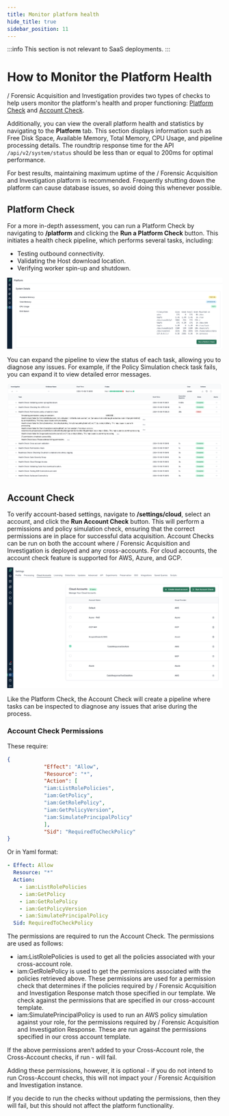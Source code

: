 ```yaml
---
title: Monitor platform health
hide_title: true
sidebar_position: 11
---
```


:::info
This section is not relevant to SaaS deployments.
:::

# How to Monitor the Platform Health

/ Forensic Acquisition and Investigation provides two types of checks to help users monitor the platform's health and proper functioning: [Platform Check](/cado/manage/monitoring#platform-check) and [Account Check](/cado/manage/monitoring#account-check).

Additionally, you can view the overall platform health and statistics by navigating to the **Platform** tab. This section displays information such as Free Disk Space, Available Memory, Total Memory, CPU Usage, and pipeline processing details. The roundtrip response time for the API `/api/v2/system/status` should be less than or equal to 200ms for optimal performance.

For best results, maintaining maximum uptime of the / Forensic Acquisition and Investigation platform is recommended. Frequently shutting down the platform can cause database issues, so avoid doing this whenever possible.

## Platform Check

For a more in-depth assessment, you can run a Platform Check by navigating to **/platform** and clicking the **Run a Platform Check** button. This initiates a health check pipeline, which performs several tasks, including:

- Testing outbound connectivity.
- Validating the Host download location.
- Verifying worker spin-up and shutdown.

![Platform Check](/img/manage-platform-check.png)

You can expand the pipeline to view the status of each task, allowing you to diagnose any issues. For example, if the Policy Simulation check task fails, you can expand it to view detailed error messages.

![Platform Check Result](/img/manage-platform-check-result.png)

## Account Check

To verify account-based settings, navigate to **/settings/cloud**, select an account, and click the **Run Account Check** button. This will perform a permissions and policy simulation check, ensuring that the correct permissions are in place for successful data acquisition. Account Checks can be run on both the account where / Forensic Acquisition and Investigation is deployed and any cross-accounts. For cloud accounts, the account check feature is supported for AWS, Azure, and GCP.

![Account Check](/img/manage-account-check.png)

Like the Platform Check, the Account Check will create a pipeline where tasks can be inspected to diagnose any issues that arise during the process.

### Account Check Permissions

These require:
```json
{
			"Effect": "Allow",
			"Resource": "*",
			"Action": [
			"iam:ListRolePolicies",
			"iam:GetPolicy",
			"iam:GetRolePolicy",
			"iam:GetPolicyVersion",
			"iam:SimulatePrincipalPolicy"
			],
			"Sid": "RequiredToCheckPolicy"
}
```

Or in Yaml format:
```yaml
- Effect: Allow
  Resource: "*"
  Action:
    - iam:ListRolePolicies
    - iam:GetPolicy
    - iam:GetRolePolicy
    - iam:GetPolicyVersion
    - iam:SimulatePrincipalPolicy
  Sid: RequiredToCheckPolicy
```

The permissions are required to run the Account Check. The permissions are used as follows:
* iam:ListRolePolicies is used to get all the policies associated with your cross-account role.
* iam:GetRolePolicy is used to get the permissions associated with the policies retrieved above.  These permissions are used for a permission check that determines if the policies required by / Forensic Acquisition and Investigation Response match those specified in our template.  We check against the permissions that are specified in our cross-account template.
* iam:SimulatePrincipalPolicy is used to run an AWS policy simulation against your role, for the permissions required by / Forensic Acquisition and Investigation Response.  These are run against the permissions specified in our cross account template.

If the above permissions aren’t added to your Cross-Account role, the Cross-Account checks, if run - will fail. 

Adding these permissions, however, it is optional - if you do not intend to run Cross-Account checks, this will not impact your / Forensic Acquisition and Investigation instance.   

If you decide to run the checks without updating the permissions, then they will fail, but this should not affect the platform functionality.

